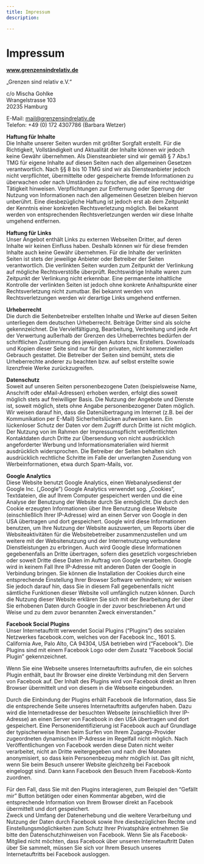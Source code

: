 ```yaml
---
title: Impressum
description: 

---
```

# Impressum

**www.grenzensindrelativ.de**

„Grenzen sind relativ e.V.“

c/o Mischa Gohlke  
 Wrangelstrasse 103  
 20235 Hamburg

E-Mail: mail@grenzensindrelativ.de  
 Telefon: +49 (0) 172 4307786 (Barbara Wetzer)

**Haftung für Inhalte**  
 Die Inhalte unserer Seiten wurden mit größter Sorgfalt erstellt. Für die Richtigkeit, Vollständigkeit und Aktualität der Inhalte können wir jedoch keine Gewähr übernehmen. Als Diensteanbieter sind wir gemäß § 7 Abs.1 TMG für eigene Inhalte auf diesen Seiten nach den allgemeinen Gesetzen verantwortlich. Nach §§ 8 bis 10 TMG sind wir als Diensteanbieter jedoch nicht verpflichtet, übermittelte oder gespeicherte fremde Informationen zu überwachen oder nach Umständen zu forschen, die auf eine rechtswidrige Tätigkeit hinweisen. Verpflichtungen zur Entfernung oder Sperrung der Nutzung von Informationen nach den allgemeinen Gesetzen bleiben hiervon unberührt. Eine diesbezügliche Haftung ist jedoch erst ab dem Zeitpunkt der Kenntnis einer konkreten Rechtsverletzung möglich. Bei bekannt werden von entsprechenden Rechtsverletzungen werden wir diese Inhalte umgehend entfernen.

**Haftung für Links**  
 Unser Angebot enthält Links zu externen Webseiten Dritter, auf deren Inhalte wir keinen Einfluss haben. Deshalb können wir für diese fremden Inhalte auch keine Gewähr übernehmen. Für die Inhalte der verlinkten Seiten ist stets der jeweilige Anbieter oder Betreiber der Seiten verantwortlich. Die verlinkten Seiten wurden zum Zeitpunkt der Verlinkung auf mögliche Rechtsverstöße überprüft. Rechtswidrige Inhalte waren zum Zeitpunkt der Verlinkung nicht erkennbar. Eine permanente inhaltliche Kontrolle der verlinkten Seiten ist jedoch ohne konkrete Anhaltspunkte einer Rechtsverletzung nicht zumutbar. Bei bekannt werden von Rechtsverletzungen werden wir derartige Links umgehend entfernen.

**Urheberrecht**  
 Die durch die Seitenbetreiber erstellten Inhalte und Werke auf diesen Seiten unterliegen dem deutschen Urheberrecht. Beiträge Dritter sind als solche gekennzeichnet. Die Vervielfältigung, Bearbeitung, Verbreitung und jede Art der Verwertung außerhalb der Grenzen des Urheberrechtes bedürfen der schriftlichen Zustimmung des jeweiligen Autors bzw. Erstellers. Downloads und Kopien dieser Seite sind nur für den privaten, nicht kommerziellen Gebrauch gestattet. Die Betreiber der Seiten sind bemüht, stets die Urheberrechte anderer zu beachten bzw. auf selbst erstellte sowie lizenzfreie Werke zurückzugreifen.

**Datenschutz**  
 Soweit auf unseren Seiten personenbezogene Daten (beispielsweise Name, Anschrift oder eMail-Adressen) erhoben werden, erfolgt dies soweit möglich stets auf freiwilliger Basis. Die Nutzung der Angebote und Dienste ist, soweit möglich, stets ohne Angabe personenbezogener Daten möglich. Wir weisen darauf hin, dass die Datenübertragung im Internet (z.B. bei der Kommunikation per E-Mail) Sicherheitslücken aufweisen kann. Ein lückenloser Schutz der Daten vor dem Zugriff durch Dritte ist nicht möglich. Der Nutzung von im Rahmen der Impressumspflicht veröffentlichten Kontaktdaten durch Dritte zur Übersendung von nicht ausdrücklich angeforderter Werbung und Informationsmaterialien wird hiermit ausdrücklich widersprochen. Die Betreiber der Seiten behalten sich ausdrücklich rechtliche Schritte im Falle der unverlangten Zusendung von Werbeinformationen, etwa durch Spam-Mails, vor.

**Google Analytics**  
 Diese Website benutzt Google Analytics, einen Webanalysedienst der Google Inc. („Google”) Google Analytics verwendet sog. „Cookies”, Textdateien, die auf Ihrem Computer gespeichert werden und die eine Analyse der Benutzung der Website durch Sie ermöglicht. Die durch den Cookie erzeugten Informationen über Ihre Benutzung diese Website (einschließlich Ihrer IP-Adresse) wird an einen Server von Google in den USA übertragen und dort gespeichert. Google wird diese Informationen benutzen, um Ihre Nutzung der Website auszuwerten, um Reports über die Websiteaktivitäten für die Websitebetreiber zusammenzustellen und um weitere mit der Websitenutzung und der Internetnutzung verbundene Dienstleistungen zu erbringen. Auch wird Google diese Informationen gegebenenfalls an Dritte übertragen, sofern dies gesetzlich vorgeschrieben oder soweit Dritte diese Daten im Auftrag von Google verarbeiten. Google wird in keinem Fall Ihre IP-Adresse mit anderen Daten der Google in Verbindung bringen. Sie können die Installation der Cookies durch eine entsprechende Einstellung Ihrer Browser Software verhindern; wir weisen Sie jedoch darauf hin, dass Sie in diesem Fall gegebenenfalls nicht sämtliche Funktionen dieser Website voll umfänglich nutzen können. Durch die Nutzung dieser Website erklären Sie sich mit der Bearbeitung der über Sie erhobenen Daten durch Google in der zuvor beschriebenen Art und Weise und zu dem zuvor benannten Zweck einverstanden.”

**Facebook Social Plugins**  
 Unser Internetauftritt verwendet Social Plugins (“Plugins”) des sozialen Netzwerkes facebook.com, welches von der Facebook Inc., 1601 S. California Ave, Palo Alto, CA 94304, USA betrieben wird (“Facebook”). Die Plugins sind mit einem Facebook Logo oder dem Zusatz “Facebook Social Plugin” gekennzeichnet.

Wenn Sie eine Webseite unseres Internetauftritts aufrufen, die ein solches Plugin enthält, baut Ihr Browser eine direkte Verbindung mit den Servern von Facebook auf. Der Inhalt des Plugins wird von Facebook direkt an Ihren Browser übermittelt und von diesem in die Webseite eingebunden.

Durch die Einbindung der Plugins erhält Facebook die Information, dass Sie die entsprechende Seite unseres Internetauftritts aufgerufen haben. Dazu wird die Internetadresse der besuchten Webseite (einschließlich Ihrer IP-Adresse) an einen Server von Facebook in den USA übertragen und dort gespeichert. Eine Personenidentifizierung ist Facebook auch auf Grundlage der typischerweise Ihnen beim Surfen von Ihrem Zugangs-Provider zugeordneten dynamischen IP-Adresse im Regelfall nicht möglich. Nach Veröffentlichungen von Facebook werden diese Daten nicht weiter verarbeitet, nicht an Dritte weitergegeben und nach drei Monaten anonymisiert, so dass kein Personenbezug mehr möglich ist. Das gilt nicht, wenn Sie beim Besuch unserer Website gleichzeitg bei Facebook eingeloggt sind. Dann kann Facebook den Besuch Ihrem Facebook-Konto zuordnen.

Für den Fall, dass Sie mit den Plugins interagieren, zum Beispiel den “Gefällt mir” Button betätigen oder einen Kommentar abgeben, wird die entsprechende Information von Ihrem Browser direkt an Facebook übermittelt und dort gespeichert.  
 Zweck und Umfang der Datenerhebung und die weitere Verarbeitung und Nutzung der Daten durch Facebook sowie Ihre diesbezüglichen Rechte und Einstellungsmöglichkeiten zum Schutz Ihrer Privatsphäre entnehmen Sie bitte den Datenschutzhinweisen von Facebook. Wenn Sie als Facebook-Mitglied nicht möchten, dass Facebook über unseren Internetauftritt Daten über Sie sammelt, müssen Sie sich vor Ihrem Besuch unseres Internetauftritts bei Facebook ausloggen.